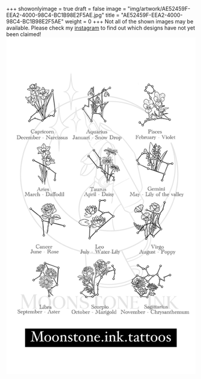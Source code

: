 +++
showonlyimage = true
draft = false
image = "img/artwork/AE52459F-EEA2-4000-98C4-BC1B98E2F5AE.jpg"
title = "AE52459F-EEA2-4000-98C4-BC1B98E2F5AE"
weight = 0
+++
Not all of the shown images may be available. Please check my [instagram](https://www.instagram.com/moonstone.ink.tattoos) to find out which designs have not yet been claimed!
![image](/img/artwork/AE52459F-EEA2-4000-98C4-BC1B98E2F5AE.jpg)
